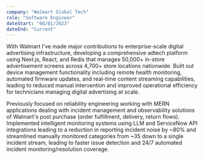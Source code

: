 ```yaml
---
company: "Walmart Global Tech"
role: "Software Engineer"
dateStart: "08/01/2023"
dateEnd: "Current"
---
```


With Walmart I've made major contributions to enterprise-scale digital advertising infrastructure, developing a comprehensive adtech platform using Next.js, React, and Redis that manages 50,000+ in-store advertisement screens across 4,700+ store locations nationwide. Built out device management functionality including remote health monitoring, automated firmware updates, and real-time content streaming capabilities, leading to reduced manual intervention and improved operational efficiency for technicians managing digital advertising at scale.

Previously focused on reliability engineering working with MERN applications dealing with incident management and observability solutions of Walmart's post purchase (order fulfillment, delivery, return flows). Implemented intelligent monitoring systems using LLM and ServiceNow API integrations leading to a reduction in reporting incident noise by ~80% and streamlined manually monitored categories from ~35 down to a single incident stream, leading to faster issue detection and 24/7 automated incident monitoring/resolution coverage.